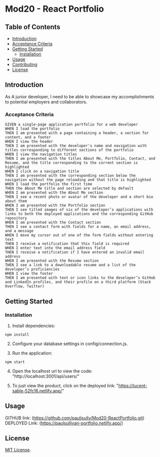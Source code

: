 # Mod20 - React Portfolio


## Table of Contents
- [Introduction](#introduction)
- [Acceptance Criteria](#acceptance-criteria)
- [Getting Started](#getting-started)
  - [Installation](#installation)
- [Usage](#usage)
- [Contributing](#contributing)
- [License](#license)

## Introduction

As A junior developer, I need to be able to showcase my accomplishments to potential employers and collaborators.

### Acceptance Criteria

    GIVEN a single-page application portfolio for a web developer
    WHEN I load the portfolio
    THEN I am presented with a page containing a header, a section for content, and a footer
    WHEN I view the header
    THEN I am presented with the developer's name and navigation with titles corresponding to different sections of the portfolio
    WHEN I view the navigation titles
    THEN I am presented with the titles About Me, Portfolio, Contact, and Resume, and the title corresponding to the current section is highlighted
    WHEN I click on a navigation title
    THEN I am presented with the corresponding section below the navigation without the page reloading and that title is highlighted
    WHEN I load the portfolio the first time
    THEN the About Me title and section are selected by default
    WHEN I am presented with the About Me section
    THEN I see a recent photo or avatar of the developer and a short bio about them
    WHEN I am presented with the Portfolio section
    THEN I see titled images of six of the developer’s applications with links to both the deployed applications and the corresponding GitHub repository
    WHEN I am presented with the Contact section
    THEN I see a contact form with fields for a name, an email address, and a message
    WHEN I move my cursor out of one of the form fields without entering text
    THEN I receive a notification that this field is required
    WHEN I enter text into the email address field
    THEN I receive a notification if I have entered an invalid email address
    WHEN I am presented with the Resume section
    THEN I see a link to a downloadable resume and a list of the developer’s proficiencies
    WHEN I view the footer
    THEN I am presented with text or icon links to the developer’s GitHub and LinkedIn profiles, and their profile on a third platform (Stack Overflow, Twitter)

## Getting Started


### Installation


1. Install dependencies:
```
npm install
```
2. Configure your database settings in config/connection.js.

3. Run the application:
```
npm start

```
4. Open the localhost url to view the code:
 "http://localhost:3001/api/users/"

5. To just view the product, click on the deployed link:
"https://lucent-sable-52fc16.netlify.app/"


## Usage

GITHUB link: (https://github.com/pauljsully/Mod20-ReactPortfolio.git)
DEPLOYED Link: (https://paulsullivan-portfolio.netlify.app/)

## License

[MIT License](https://opensource.org/licenses/MIT).
